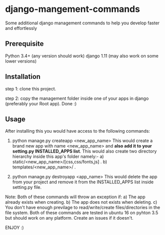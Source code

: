 # django-mangement-commands
Some additional django management commands to help you develop faster and effortlessly

## Prerequisite
Python 3.4+ (any version should work)
django 1.11 (may also work on some lower versions)

## Installation
step 1: clone this project.

step 2: copy the management folder inside one of your apps in django (preferably your Root app).
Done :)

## Usage
After installing this you would have access to the following commands:

1) python manage.py createapp <new_app_name>
    This would create a brand new app with name <new_app_name> and **also add it to your setting.py INSTALLED_APPS list**.
    This would also create two directory hierarchy inside this app's folder namely:- 
    a) static/<new_app_name>/[css,css/fonts,js] .
    b) templates/<new_app_name>/ .
    
2) python manage.py destroyapp <app_name>
    This would delete the app from your project and remove it from the INSTALLED_APPS list inside setting.py file.
    
Note: Both of these commands will throw an exception if:
  a) The app already exists when creating.
  b) The app does not exists when deleting.
  c) You don't have enough previlage to read/write/create files/directories in the file system.
Both of these commands are tested in ubuntu 16 on pyhton 3.5 but should work on any platform.
Create an issues if it doesn't.

ENJOY :)
